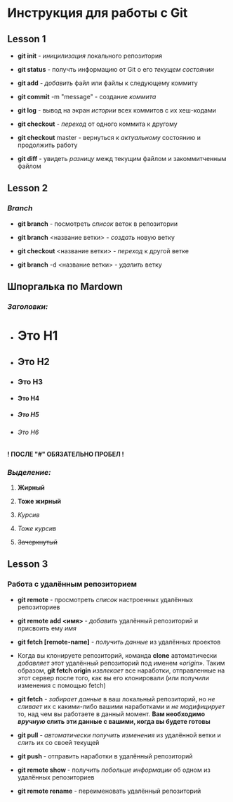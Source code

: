 # Инструкция для работы с Git

## **Lesson 1**

* **git init** - _иницилизация_ локального репозитория

* **git status** - получть информацию от Git о его _текущем состоянии_

* **git add** - _добавить_ файл или файлы к следующему коммиту

* **git commit** -m "message" - создание _коммита_

* **git log** - вывод на экран _иcтории_ всех коммитов с их хеш-кодами

* **git checkout** - _переход_ от одного коммита к другому

* **git checkout** master - вернуться к _актуальному_ состоянию и продолжить работу 

* **git diff** - увидеть _разницу_ межд текущим файлом и закоммитченным файлом

## **Lesson 2**

### **_Branch_**

* **git branch** - посмотреть _список_ веток в репозитории 

* **git branch** <название ветки> - _создать_ новую ветку

* **git checkout** <название ветки> - _переход_ к другой ветке

* **git branch** -d <название ветки> - _удалить_ ветку

## **Шпоргалька по Mardown**

### **_Заголовки:_**

* # Это H1 

* ## Это H2 

* ### Это H3

* #### Это H4 

* ##### Это H5 

* ###### Это H6

**! ПОСЛЕ "#" ОБЯЗАТЕЛЬНО ПРОБЕЛ !**

### **_Выделение:_**

1. __Жирный__

2. **Тоже жирный**

3. *Курсив*

4. _Тоже курсив_

5. ~~Зачеркнутый~~ 

## **Lesson 3**

### **Работа с удалённым репозиторием**

* **git remote** - просмотреть _список_ настроенных удалённых репозиториев

* **git remote add <имя> <url>** - _добавить_ удалённый репозиторий и присвоить ему _имя_

* **git fetch [remote-name]** - _получить данные_ из удалённых проектов

* Когда вы клонируете репозиторий, команда **clone** автоматически _добавляет_ этот удалённый репозиторий под именем «_origin_». Таким образом, **git fetch origin** _извлекает_ все наработки, отправленные на этот сервер после того, как вы его клонировали (или получили изменения с помощью fetch)

* **git fetch** - _забирает данные_ в ваш локальный репозиторий, но _не сливает_ их с какими-либо вашими наработками и _не модифицирует_ то, над чем вы работаете в данный момент. **Вам необходимо _вручную_ слить эти данные с вашими, когда вы будете готовы**

* **git pull** - _автоматически получить изменения_ из удалённой ветки и _слить_ их со своей текущей

* **git push <remote-name> <branch-name>** - отправить наработки в удалённый репозиторий

* **git remote show <remote>** - получить _побольше информации_ об одном из удалённых репозиториев

* **git remote rename** - переименовать удалённый репозиторий 